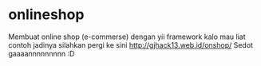 # onlineshop
Membuat online shop (e-commerse) dengan yii framework
kalo mau liat contoh jadinya silahkan pergi ke sini http://gjhack13.web.id/onshop/
Sedot gaaaannnnnnnnn :D
